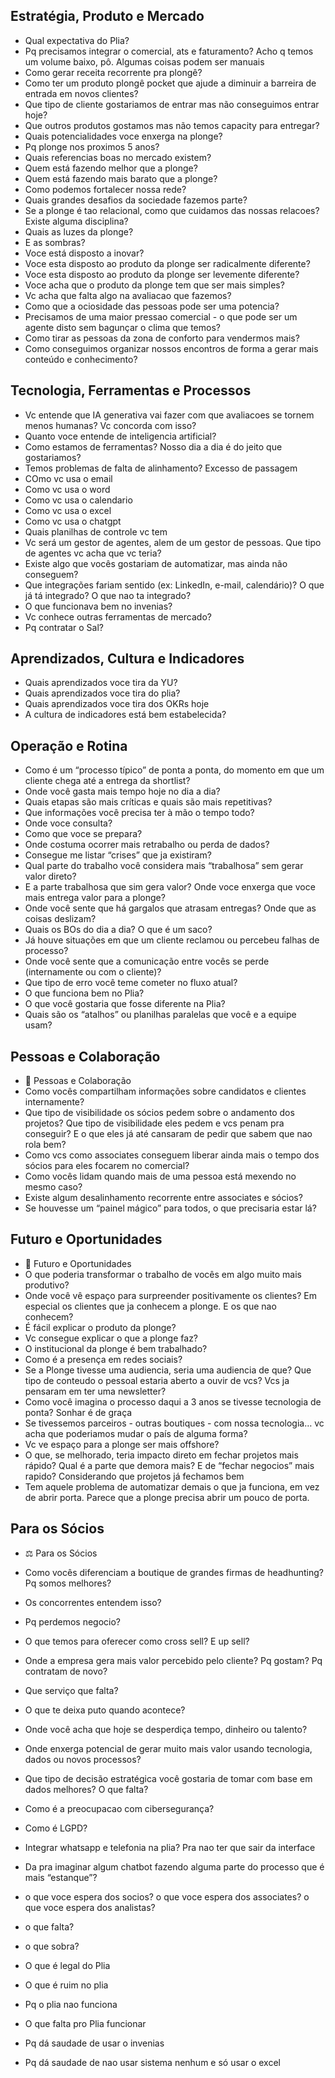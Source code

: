 ## Estratégia, Produto e Mercado

- Qual expectativa do Plia?
- Pq precisamos integrar o comercial, ats e faturamento? Acho q temos um volume baixo, pô. Algumas coisas podem ser manuais
- Como gerar receita recorrente pra plongê?
- Como ter um produto plongê pocket que ajude a diminuir a barreira de entrada em novos clientes?
- Que tipo de cliente gostariamos de entrar mas não conseguimos entrar hoje?
- Que outros produtos gostamos mas não temos capacity para entregar?
- Quais potencialidades voce enxerga na plonge?
- Pq plonge nos proximos 5 anos?
- Quais referencias boas no mercado existem?
- Quem está fazendo melhor que a plonge?
- Quem está fazendo mais barato que a plonge?
- Como podemos fortalecer nossa rede?
- Quais grandes desafios da sociedade fazemos parte?
- Se a plonge é tao relacional, como que cuidamos das nossas relacoes? Existe alguma disciplina?
- Quais as luzes da plonge?
- E as sombras?
- Voce está disposto a inovar?
- Voce esta disposto ao produto da plonge ser radicalmente diferente?
- Voce esta disposto ao produto da plonge ser levemente diferente?
- Voce acha que o produto da plonge tem que ser mais simples?
- Vc acha que falta algo na avaliacao que fazemos?
- Como que a ociosidade das pessoas pode ser uma potencia?
- Precisamos de uma maior pressao comercial - o que pode ser um agente disto sem bagunçar o clima que temos?
- Como tirar as pessoas da zona de conforto para vendermos mais?
- Como conseguimos organizar nossos encontros de forma a gerar mais conteúdo e conhecimento?

## Tecnologia, Ferramentas e Processos

- Vc entende que IA generativa vai fazer com que avaliacoes se tornem menos humanas? Vc concorda com isso?
- Quanto voce entende de inteligencia artificial?
- Como estamos de ferramentas? Nosso dia a dia é do jeito que gostariamos?
- Temos problemas de falta de alinhamento? Excesso de passagem
- COmo vc usa o email
- Como vc usa o word
- Como vc usa o calendario
- Como vc usa o excel
- Como vc usa o chatgpt
- Quais planilhas de controle vc tem
- Vc será um gestor de agentes, alem de um gestor de pessoas. Que tipo de agentes vc acha que vc teria?
- Existe algo que vocês gostariam de automatizar, mas ainda não conseguem?
- Que integrações fariam sentido (ex: LinkedIn, e-mail, calendário)? O que já tá integrado? O que nao ta integrado?
- O que funcionava bem no invenias?
- Vc conhece outras ferramentas de mercado?
- Pq contratar o Sal?

## Aprendizados, Cultura e Indicadores

- Quais aprendizados voce tira da YU?
- Quais aprendizados voce tira do plia?
- Quais aprendizados voce tira dos OKRs hoje
- A cultura de indicadores está bem estabelecida?

## Operação e Rotina

- Como é um “processo típico” de ponta a ponta, do momento em que um cliente chega até a entrega da shortlist?
- Onde você gasta mais tempo hoje no dia a dia?
- Quais etapas são mais críticas e quais são mais repetitivas?
- Que informações você precisa ter à mão o tempo todo?
- Onde voce consulta?
- Como que voce se prepara?
- Onde costuma ocorrer mais retrabalho ou perda de dados?
- Consegue me listar “crises” que ja existiram?
- Qual parte do trabalho você considera mais “trabalhosa” sem gerar valor direto?
- E a parte trabalhosa que sim gera valor? Onde voce enxerga que voce mais entrega valor para a plonge?
- Onde você sente que há gargalos que atrasam entregas? Onde que as coisas deslizam?
- Quais os BOs do dia a dia? O que é um saco?
- Já houve situações em que um cliente reclamou ou percebeu falhas de processo?
- Onde você sente que a comunicação entre vocês se perde (internamente ou com o cliente)?
- Que tipo de erro você teme cometer no fluxo atual?
- O que funciona bem no Plia?
- O que você gostaria que fosse diferente na Plia?
- Quais são os “atalhos” ou planilhas paralelas que você e a equipe usam?

## Pessoas e Colaboração

- 👥 Pessoas e Colaboração
- Como vocês compartilham informações sobre candidatos e clientes internamente?
- Que tipo de visibilidade os sócios pedem sobre o andamento dos projetos? Que tipo de visibilidade eles pedem e vcs penam pra conseguir? E o que eles já até cansaram de pedir que sabem que nao rola bem?
- Como vcs como associates conseguem liberar ainda mais o tempo dos sócios para eles focarem no comercial?
- Como vocês lidam quando mais de uma pessoa está mexendo no mesmo caso?
- Existe algum desalinhamento recorrente entre associates e sócios?
- Se houvesse um “painel mágico” para todos, o que precisaria estar lá?

## Futuro e Oportunidades

- 🚀 Futuro e Oportunidades
- O que poderia transformar o trabalho de vocês em algo muito mais produtivo?
- Onde você vê espaço para surpreender positivamente os clientes? Em especial os clientes que ja conhecem a plonge. E os que nao conhecem?
- É fácil explicar o produto da plonge?
- Vc consegue explicar o que a plonge faz?
- O institucional da plonge é bem trabalhado?
- Como é a presença em redes sociais?
- Se a Plonge tivesse uma audiencia, seria uma audiencia de que? Que tipo de conteudo o pessoal estaria aberto a ouvir de vcs? Vcs ja pensaram em ter uma newsletter?
- Como você imagina o processo daqui a 3 anos se tivesse tecnologia de ponta? Sonhar é de graça
- Se tivessemos parceiros - outras boutiques - com nossa tecnologia… vc acha que poderiamos mudar o país de alguma forma?
- Vc ve espaço para a plonge ser mais offshore?
- O que, se melhorado, teria impacto direto em fechar projetos mais rápido? Qual é a parte que demora mais? E de “fechar negocios” mais rapido? Considerando que projetos já fechamos bem
- Tem aquele problema de automatizar demais o que ja funciona, em vez de abrir porta. Parece que a plonge precisa abrir um pouco de porta.

## Para os Sócios

- ⚖️ Para os Sócios
- Como vocês diferenciam a boutique de grandes firmas de headhunting? Pq somos melhores?
- Os concorrentes entendem isso?
- Pq perdemos negocio?
- O que temos para oferecer como cross sell? E up sell?
- Onde a empresa gera mais valor percebido pelo cliente? Pq gostam? Pq contratam de novo?
- Que serviço que falta?
- O que te deixa puto quando acontece?
- Onde você acha que hoje se desperdiça tempo, dinheiro ou talento?
- Onde enxerga potencial de gerar muito mais valor usando tecnologia, dados ou novos processos?
- Que tipo de decisão estratégica você gostaria de tomar com base em dados melhores? O que falta?
- Como é a preocupacao com cibersegurança?
- Como é LGPD?
- Integrar whatsapp e telefonia na plia? Pra nao ter que sair da interface
- Da pra imaginar algum chatbot fazendo alguma parte do processo que é mais “estanque”?










- o que voce espera dos socios? o que voce espera dos associates? o que voce espera dos analistas?
- o que falta?
- o que sobra?

- O que é legal do Plia
- O que é ruim no plia
- Pq o plia nao funciona
- O que falta pro Plia funcionar
- Pq dá saudade de usar o invenias
- Pq dá saudade de nao usar sistema nenhum e só usar o excel